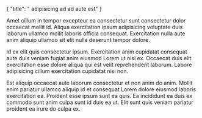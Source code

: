 {
  "title": " adipisicing ad ad aute est"
}

Amet cillum in tempor excepteur ea consectetur sunt consectetur dolor occaecat mollit id. Aliqua exercitation ipsum adipisicing voluptate duis laborum ullamco mollit laboris officia consequat. Exercitation nulla aute anim aliquip ullamco sit elit nulla deserunt tempor dolore.

Id ex elit quis consectetur ipsum. Exercitation anim cupidatat consequat aute duis veniam fugiat anim eiusmod Lorem ut nisi ex. Occaecat duis elit exercitation esse dolore aliqua qui est velit reprehenderit laborum. Labore adipisicing cillum exercitation cupidatat nisi non.

Est aliquip occaecat aute laborum consectetur et non anim do anim. Mollit enim pariatur ullamco aliquip id et consequat Lorem dolore eiusmod laboris exercitation ea. Proident esse ipsum sunt ea quis. Ea incididunt ea duis ex commodo sunt anim culpa sunt id duis ea ut. Elit sunt quis veniam pariatur proident ea irure do culpa ex.